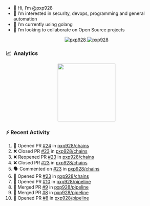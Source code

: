 - 👋  Hi, I’m @pxp928
- 👀  I’m interested in security, devops, programming and general automation
- 🌱  I’m currently using golang
- 💞️  I’m looking to collaborate on Open Source projects

<p align="center">
  <a href="https://linkedin.com/in/pxp928" target="blank">
    <img src="https://img.shields.io/badge/linkedin-%230077B5.svg?&style=for-the-badge&logo=linkedin&logoColor=white" alt="pxp928" />
  </a>
  <a href="https://twitter.com/pxp928" target="blank">
    <img src="https://img.shields.io/badge/Twitter-1DA1F2?style=for-the-badge&logo=twitter&logoColor=white" alt="pxp928" />
  </a>
</p>

### 📈 &nbsp;Analytics

<p align="center">
  <a href="https://github.com/pxp928">
    <img height="180em" src="https://github-readme-stats-eight-theta.vercel.app/api?username=pxp928&show_icons=true&theme=radical&include_all_commits=true&count_private=true&line_height=26"/>
    <!---
    <img height="180em" src="https://github-readme-stats-eight-theta.vercel.app/api/top-langs/?username=pxp928&layout=compact&theme=radical&line_height=26"/>
    --->
  </a>
</p>

### :zap: Recent Activity

<!--START_SECTION:activity-->
1. 💪 Opened PR [#24](https://github.com/pxp928/chains/pull/24) in [pxp928/chains](https://github.com/pxp928/chains)
2. ❌ Closed PR [#23](https://github.com/pxp928/chains/pull/23) in [pxp928/chains](https://github.com/pxp928/chains)
3. ❌ Reopened PR [#23](https://github.com/pxp928/chains/pull/23) in [pxp928/chains](https://github.com/pxp928/chains)
4. ❌ Closed PR [#23](https://github.com/pxp928/chains/pull/23) in [pxp928/chains](https://github.com/pxp928/chains)
5. 🗣 Commented on [#23](https://github.com/pxp928/chains/issues/23) in [pxp928/chains](https://github.com/pxp928/chains)
6. 💪 Opened PR [#23](https://github.com/pxp928/chains/pull/23) in [pxp928/chains](https://github.com/pxp928/chains)
7. 💪 Opened PR [#10](https://github.com/pxp928/pipeline/pull/10) in [pxp928/pipeline](https://github.com/pxp928/pipeline)
8. 🎉 Merged PR [#9](https://github.com/pxp928/pipeline/pull/9) in [pxp928/pipeline](https://github.com/pxp928/pipeline)
9. 🎉 Merged PR [#8](https://github.com/pxp928/pipeline/pull/8) in [pxp928/pipeline](https://github.com/pxp928/pipeline)
10. 💪 Opened PR [#8](https://github.com/pxp928/pipeline/pull/8) in [pxp928/pipeline](https://github.com/pxp928/pipeline)
<!--END_SECTION:activity-->

<!---
pxp928/pxp928 is a ✨ special ✨ repository because its `README.md` (this file) appears on your GitHub profile.
You can click the Preview link to take a look at your changes.
--->
